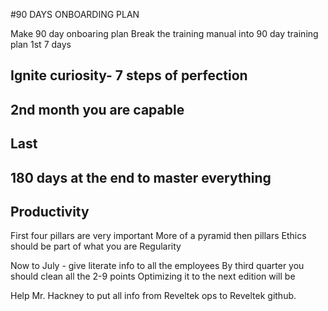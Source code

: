 #90 DAYS ONBOARDING PLAN

Make 90 day onboaring plan
Break the training manual into 90 day training plan
1st 7 days 

## Ignite curiosity- 7 steps of perfection
## 2nd month you are capable 
## Last 
## 180 days at the end to master everything
## Productivity 


First four pillars are very important 
More of a pyramid then pillars
Ethics should be part of what you are
Regularity 

Now to July - give literate info to all the employees
By third quarter you should clean all the 2-9 points
Optimizing it to the next edition will be 


Help Mr. Hackney to put all info from Reveltek ops to Reveltek github.

